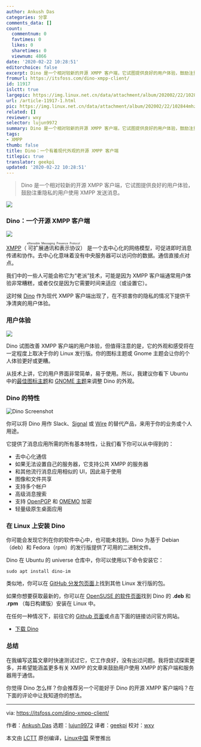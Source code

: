 ```yaml
---
author: Ankush Das
categories: 分享
comments_data: []
count:
  commentnum: 0
  favtimes: 0
  likes: 0
  sharetimes: 0
  viewnum: 4866
date: '2020-02-22 10:28:51'
editorchoice: false
excerpt: Dino 是一个相对较新的开源 XMPP 客户端，它试图提供良好的用户体验，鼓励注重隐私的用户使用 XMPP 发送消息。
fromurl: https://itsfoss.com/dino-xmpp-client/
id: 11917
islctt: true
largepic: https://img.linux.net.cn/data/attachment/album/202002/22/102844mhzgzb3533xgq6d8.jpg
url: /article-11917-1.html
pic: https://img.linux.net.cn/data/attachment/album/202002/22/102844mhzgzb3533xgq6d8.jpg.thumb.jpg
related: []
reviewer: wxy
selector: lujun9972
summary: Dino 是一个相对较新的开源 XMPP 客户端，它试图提供良好的用户体验，鼓励注重隐私的用户使用 XMPP 发送消息。
tags:
- XMPP
thumb: false
title: Dino：一个有着现代外观的开源 XMPP 客户端
titlepic: true
translator: geekpi
updated: '2020-02-22 10:28:51'
---
```



> 
> Dino 是一个相对较新的开源 XMPP 客户端，它试图提供良好的用户体验，鼓励注重隐私的用户使用 XMPP 发送消息。
> 
> 
> 


![](/data/attachment/album/202002/22/102844mhzgzb3533xgq6d8.jpg)


### Dino：一个开源 XMPP 客户端


![](/data/attachment/album/202002/22/102856pfpcpt84s2pxsbb2.png)


[XMPP](https://xmpp.org/about/)（<ruby> 可扩展通讯和表示协议 <rt>  eXtensible Messaging Presence Protocol </rt></ruby>） 是一个去中心化的网络模型，可促进即时消息传递和协作。去中心化意味着没有中央服务器可以访问你的数据。通信直接点对点。


我们中的一些人可能会称它为“老派”技术，可能是因为 XMPP 客户端通常用户体验非常糟糕，或者仅仅是因为它需要时间来适应（或设置它）。


这时候 [Dino](https://dino.im/) 作为现代 XMPP 客户端出现了，在不损害你的隐私的情况下提供干净清爽的用户体验。


### 用户体验


![](/data/attachment/album/202002/22/102905hfw5owgfopc5cwef.jpg)


Dino 试图改善 XMPP 客户端的用户体验，但值得注意的是，它的外观和感受将在一定程度上取决于你的 Linux 发行版。你的图标主题或 Gnome 主题会让你的个人体验更好或更糟。


从技术上讲，它的用户界面非常简单，易于使用。所以，我建议你看下 Ubuntu 中的[最佳图标主题](https://itsfoss.com/best-icon-themes-ubuntu-16-04/)和 [GNOME 主题](https://itsfoss.com/best-gtk-themes/)来调整 Dino 的外观。


### Dino 的特性


![Dino Screenshot](/data/attachment/album/202002/22/102910tmek5i5fi77f7yj7.png)


你可以将 Dino 用作 Slack、[Signal](https://itsfoss.com/signal-messaging-app/) 或 [Wire](https://itsfoss.com/wire-messaging-linux/) 的替代产品，来用于你的业务或个人用途。


它提供了消息应用所需的所有基本特性，让我们看下你可以从中得到的：


* 去中心化通信
* 如果无法设置自己的服务器，它支持公共 XMPP 的服务器
* 和其他流行消息应用相似的 UI，因此易于使用
* 图像和文件共享
* 支持多个帐户
* 高级消息搜索
* 支持 [OpenPGP](https://www.openpgp.org/) 和 [OMEMO](https://en.wikipedia.org/wiki/OMEMO) 加密
* 轻量级原生桌面应用


### 在 Linux 上安装 Dino


你可能会发现它列在你的软件中心中，也可能未找到。Dino 为基于 Debian（deb）和 Fedora（rpm）的发行版提供了可用的二进制文件。


Dino 在 Ubuntu 的 universe 仓库中，你可以使用以下命令安装它：



```
sudo apt install dino-im
```

类似地，你可以在 [GitHub 分发包页面](https://github.com/dino/dino/wiki/Distribution-Packages)上找到其他 Linux 发行版的包。


如果你想要获取最新的，你可以在 [OpenSUSE 的软件页面](https://software.opensuse.org/download.html?project=network:messaging:xmpp:dino&package=dino)找到 Dino 的 **.deb** 和 .**rpm** （每日构建版）安装在 Linux 中。


在任何一种情况下，前往它的 [Github 页面](https://github.com/dino/dino)或点击下面的链接访问官方网站。


* [下载 Dino](https://dino.im/)


### 总结


在我编写这篇文章时快速测试过它，它工作良好，没有出过问题。我将尝试探索更多，并希望能涵盖更多有关 XMPP 的文章来鼓励用户使用 XMPP 的客户端和服务器用于通信。


你觉得 Dino 怎么样？你会推荐另一个可能好于 Dino 的开源 XMPP 客户端吗？在下面的评论中让我知道你的想法。




---


via: <https://itsfoss.com/dino-xmpp-client/>


作者：[Ankush Das](https://itsfoss.com/author/ankush/) 选题：[lujun9972](https://github.com/lujun9972) 译者：[geekpi](https://github.com/geekpi) 校对：[wxy](https://github.com/wxy)


本文由 [LCTT](https://github.com/LCTT/TranslateProject) 原创编译，[Linux中国](https://linux.cn/) 荣誉推出
